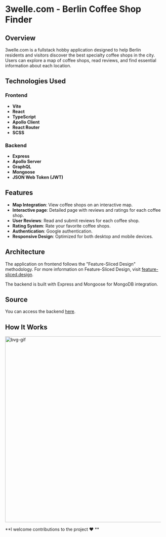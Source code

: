 # 3welle.com - Berlin Coffee Shop Finder

## Overview
3welle.com is a fullstack hobby application designed to help Berlin residents and visitors discover the best specialty coffee shops in the city. Users can explore a map of coffee shops, read reviews, and find essential information about each location.

## Technologies Used

### Frontend
- **Vite**
- **React**
- **TypeScript**
- **Apollo Client**
- **React Router**
- **SCSS**

### Backend
- **Express**
- **Apollo Server**
- **GraphQL**
- **Mongoose**
- **JSON Web Token (JWT)**

## Features
- **Map Integration**: View coffee shops on an interactive map.
- **Interactive page**: Detailed page with reviews and ratings for each coffee shop.
- **User Reviews**: Read and submit reviews for each coffee shop.
- **Rating System**: Rate your favorite coffee shops.
- **Authentication**: Google authentication.
- **Responsive Design**: Optimized for both desktop and mobile devices.

## Architecture
The application on frontend follows the "Feature-Sliced Design" methodology. For more information on Feature-Sliced Design, visit [feature-sliced.design](https://feature-sliced.design/).

The backend is built with Express and Mongoose for MongoDB integration.


## Source
 You can access the backend [here](https://github.com/mikhailyatsenko/berlin-coffee-backend).

 ## How It Works
<img src="https://raw.githubusercontent.com/mikhailyatsenko/mikhailyatsenko/main/img/coffeemap-gif.gif" alt="bvg-gif" width="600"/>


**I welcome contributions to the project ❤️ **
